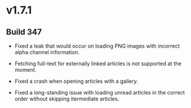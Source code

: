 # v1.7.1

## Build 347

- Fixed a leak that would occur on loading PNG images with incorrect alpha channel information. 

- Fetching full-text for externally linked articles is not supported at the moment.

- Fixed a crash when opening articles with a gallery.

- Fixed a long-standing issue with loading unread articles in the correct order without skipping itermediate articles. 
